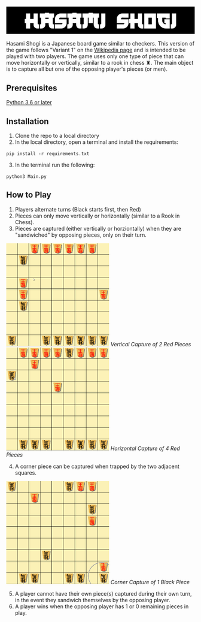 <p align="center">
  <img src="https://github.com/ChocolateTaco/Hasami-Shogi/blob/main/sample/Title.png">
</p>

Hasami Shogi is a Japanese board game similar to checkers. This version of the game follows "Variant 1" on the [Wikipedia page](https://en.wikipedia.org/wiki/Hasami_shogi) and is intended to be played with two players. The game uses only one type of piece that can move horizontally or vertically, similar to a rook in chess ♜. The main object is to capture all but one of the opposing player's pieces (or men).

## Prerequisites
[Python 3.6 or later](https://www.python.org/)

## Installation
1. Clone the repo to a local directory
2. In the local directory, open a terminal and install the requirements:
  ```
  pip install -r requirements.txt
  ```
3. In the terminal run the following:
  ```
  python3 Main.py
  ```
## How to Play

1. Players alternate turns (Black starts first, then Red)
2. Pieces can only move vertically or horizontally (similar to a Rook in Chess).
3. Pieces are captured (either vertically or horziontally) when they are "sandwiched" by opposing pieces, only on their turn. 

<img src="https://github.com/ChocolateTaco/Hasami-Shogi/blob/main/sample/vertical_cap.gif" width="275" height="275"/>
<em>Vertical Capture of 2 Red Pieces</em>

<img src="https://github.com/ChocolateTaco/Hasami-Shogi/blob/main/sample/horizontal_cap.gif" width="275" height="275"/>
<em>Horizontal Capture of 4 Red Pieces</em>

4. A corner piece can be captured when trapped by the two adjacent squares.
<img src="https://github.com/ChocolateTaco/Hasami-Shogi/blob/main/sample/corner_cap.gif" width="275" height="275"/>
<em>Corner Capture of 1 Black Piece</em>

5. A player cannot have their own piece(s) captured during their own turn, in the event they sandwich themselves by the opposing player.
6. A player wins when the opposing player has 1 or 0 remaining pieces in play.
